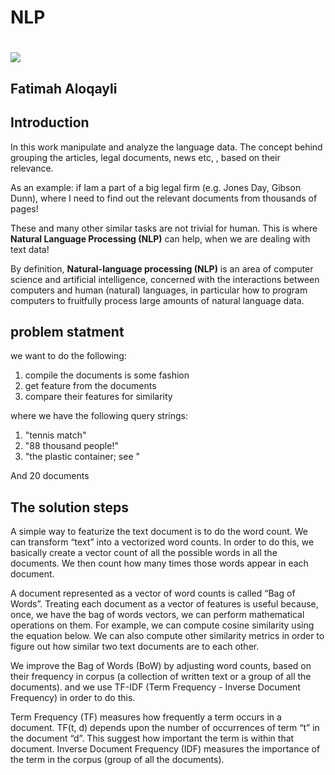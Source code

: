 # NLP

# ![](IMG_3320) 

## Fatimah Aloqayli


## Introduction

In this work manipulate and analyze the language data. The concept behind grouping the articles,
legal documents, news etc, , based on their relevance.

As an example:
if Iam a part of a big legal firm (e.g. Jones Day, Gibson Dunn), where I
need to find out the relevant documents from thousands of pages!

These and many other similar tasks are not trivial for human. This
is where **Natural Language Processing (NLP)** can help, when we
are dealing with text data!

By definition, **Natural-language processing (NLP)** is an area of
computer science and artificial intelligence, concerned with the
interactions between computers and human (natural) languages, in
particular how to program computers to fruitfully process large amounts
of natural language data.

## problem statment 

we want to do the following:
1. compile the documents is some fashion
2. get feature from the documents
3. compare their features for similarity


where we have the following query strings:
1. "tennis match"
2. "88 thousand people!"
3. "the plastic container; see <img src='drawing.jpg' alt=''>"

And 20 documents 

## The solution steps

A simple way to featurize the text document is to do the word count. We
can transform “text” into a vectorized word counts. In order to do this,
we basically create a vector count of all the possible words in all the
documents. We then count how many times those words appear in each
document. 

A document represented as a vector of word counts is called “Bag of
Words”. Treating each document as a vector of features is useful
because, once, we have the bag of words vectors, we can perform
mathematical operations on them. For example, we can compute
cosine similarity using the equation below. We can also compute other
similarity metrics in order to figure out how similar two text documents
are to each other.

We improve the Bag of Words (BoW) by adjusting word counts, based on their frequency in corpus (a collection of written text or a group of all the documents). and we use TF-IDF (Term Frequency - Inverse Document Frequency) in order to do this.

Term Frequency (TF) measures how frequently a term occurs in a document. TF(t, d) depends upon the number of occurrences of term “t” in the document “d”. This suggest how important the term is within that document.
Inverse Document Frequency (IDF) measures the importance of the term in the corpus (group of all the documents).

